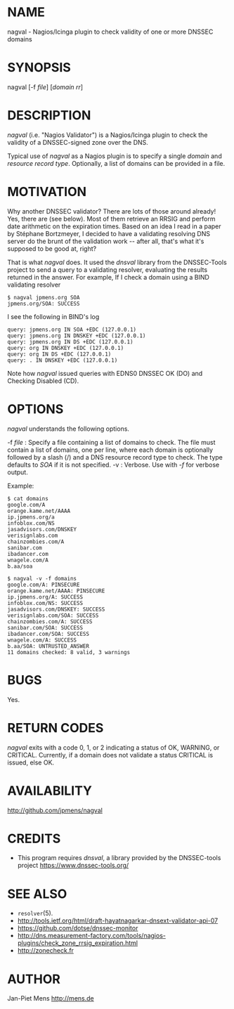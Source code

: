 # NAME

nagval - Nagios/Icinga plugin to check validity of one or more
DNSSEC domains

# SYNOPSIS

nagval [-f *file*] [*domain* *rr*]

# DESCRIPTION

*nagval* (i.e. "Nagios Validator") is a Nagios/Icinga plugin to
check the validity of a DNSSEC-signed zone over the DNS.

Typical use of *nagval* as a Nagios plugin is to specify a single
*domain* and *resource record type*. Optionally, a list of domains
can be provided in a file.

# MOTIVATION

Why another DNSSEC validator? There are lots of those around
already! Yes, there are (see below). Most of them retrieve an RRSIG
and perform date arithmetic on the expiration times. Based on an
idea I read in a paper by Stéphane Bortzmeyer, I decided to have a
validating resolving DNS server do the brunt of the validation work
-- after all, that's what it's supposed to be good at, right?

That is what *nagval* does. It used the *dnsval* library from the
DNSSEC-Tools project to send a query to a validating resolver,
evaluating the results returned in the answer. For example, If I
check a domain using a BIND validating resolver

    $ nagval jpmens.org SOA
    jpmens.org/SOA: SUCCESS

I see the following in BIND's log

    query: jpmens.org IN SOA +EDC (127.0.0.1)
    query: jpmens.org IN DNSKEY +EDC (127.0.0.1)
    query: jpmens.org IN DS +EDC (127.0.0.1)
    query: org IN DNSKEY +EDC (127.0.0.1)
    query: org IN DS +EDC (127.0.0.1)
    query: . IN DNSKEY +EDC (127.0.0.1)

Note how *nagval* issued queries with EDNS0 DNSSEC OK (DO) and
Checking Disabled (CD).

# OPTIONS

*nagval* understands the following options.

-f *file*
:   Specify a file containing a list of domains to check. The file
    must contain a list of domains, one per line, where each domain is
    optionally followed by a slash (/) and a DNS resource record type
    to check. The type defaults to *SOA* if it is not specified.
-v
:   Verbose. Use with *-f* for verbose output.

Example:

    $ cat domains
    google.com/A
    orange.kame.net/AAAA
    ip.jpmens.org/a
    infoblox.com/NS
    jasadvisors.com/DNSKEY
    verisignlabs.com
    chainzombies.com/A
    sanibar.com
    ibadancer.com
    wnagele.com/A
    b.aa/soa
    
    $ nagval -v -f domains
    google.com/A: PINSECURE
    orange.kame.net/AAAA: PINSECURE
    ip.jpmens.org/A: SUCCESS
    infoblox.com/NS: SUCCESS
    jasadvisors.com/DNSKEY: SUCCESS
    verisignlabs.com/SOA: SUCCESS
    chainzombies.com/A: SUCCESS
    sanibar.com/SOA: SUCCESS
    ibadancer.com/SOA: SUCCESS
    wnagele.com/A: SUCCESS
    b.aa/SOA: UNTRUSTED_ANSWER
    11 domains checked: 8 valid, 3 warnings

# BUGS

Yes.

# RETURN CODES

*nagval* exits with a code 0, 1, or 2 indicating a status of OK,
WARNING, or CRITICAL. Currently, if a domain does not validate a
status CRITICAL is issued, else OK.

# AVAILABILITY

<http://github.com/jpmens/nagval>

# CREDITS

-   This program requires *dnsval*, a library provided by the
    DNSSEC-tools project <https://www.dnssec-tools.org/>

# SEE ALSO

-   `resolver`(5).
-   <http://tools.ietf.org/html/draft-hayatnagarkar-dnsext-validator-api-07>
-   <https://github.com/dotse/dnssec-monitor>
-   <http://dns.measurement-factory.com/tools/nagios-plugins/check_zone_rrsig_expiration.html>
-   <http://zonecheck.fr>

# AUTHOR

Jan-Piet Mens <http://mens.de>



